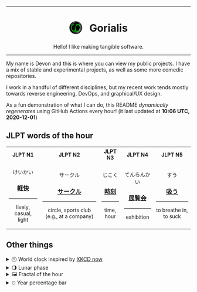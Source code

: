 ***

<h1 align="center">
<sub>
    <img src="readme/resources/avatar.png" height="36">
</sub>
&nbsp;
Gorialis
</h1>
<p align="center">
Hello! I like making tangible software.
</p>

***

My name is Devon and this is where you can view my public projects. I have a mix of stable and experimental projects, as well as some more comedic repositories.

I work in a handful of different disciplines, but my recent work tends mostly towards reverse engineering, DevOps, and graphical/UX design.

As a fun demonstration of what I can do, this README *dynamically regenerates* using GitHub Actions every hour! (it last updated at **10:06 UTC, 2020-12-01**)

<h2>JLPT words of the hour</h2>
<table>
    <tr>
        <th>JLPT N1</th>
        <th>JLPT N2</th>
        <th>JLPT N3</th>
        <th>JLPT N4</th>
        <th>JLPT N5</th>
    </tr>
    <tr>
        <td>
            <p align="center">けいかい</p>
            <h3 align="center"><b><a href="https://jisho.org/search/%E8%BB%BD%E5%BF%AB">軽快</a></b></h3>
            <hr>
            <p align="center">lively,<wbr> casual,<wbr> light</p>
        </td>
        <td>
            <p align="center">サークル</p>
            <h3 align="center"><b><a href="https://jisho.org/search/%E3%82%B5%E3%83%BC%E3%82%AF%E3%83%AB">サークル</a></b></h3>
            <hr>
            <p align="center">circle,<wbr> sports club (e.g.,<wbr> at a company)</p>
        </td>
        <td>
            <p align="center">じこく</p>
            <h3 align="center"><b><a href="https://jisho.org/search/%E6%99%82%E5%88%BB">時刻</a></b></h3>
            <hr>
            <p align="center">time,<wbr> hour</p>
        </td>
        <td>
            <p align="center">てんらんかい</p>
            <h3 align="center"><b><a href="https://jisho.org/search/%E5%B1%95%E8%A6%A7%E4%BC%9A">展覧会</a></b></h3>
            <hr>
            <p align="center">exhibition</p>
        </td>
        <td>
            <p align="center">すう</p>
            <h3 align="center"><b><a href="https://jisho.org/search/%E5%90%B8%E3%81%86">吸う</a></b></h3>
            <hr>
            <p align="center">to breathe in,<wbr> to suck</p>
        </td>
    </tr>
</table>

<h2>Other things</h2>
<details>
<summary>🕙  World clock inspired by <a href="https://xkcd.com/now">XKCD now</a></summary>

> <img src="generated/now.png" width="512">

</details>
<details>
<summary>🌖 Lunar phase</summary>

The moon is approximately 57.15% through its phase (Waning Gibbous).

</details>
<details>
<summary>&#x1f5bc; Fractal of the hour</summary>

> <img src="generated/fractal.png" width="512">

</details>
<details>
<summary>&#x23f2; Year percentage bar</summary>
<pre><code>2020 [██████████████████▁▁] 91.65%</code></pre>
</details>
